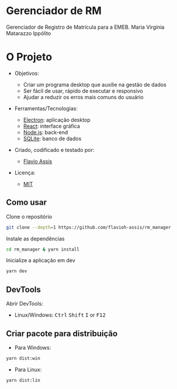 # Gerenciador de RM
Gerenciador de Registro de Matrícula para a EMEB. Maria Virgínia Matarazzo Ippólito

# O Projeto
* Objetivos:
  * Criar um programa desktop que auxilie na gestão de dados
  * Ser fácil de usar, rápido de executar e responsivo
  * Ajudar a reduzir os erros mais comuns do usuário

* Ferramentas/Tecnologias:
  * [Electron](https://www.electronjs.org/): aplicação desktop
  * [React](https://reactjs.org/): interface gráfica
  * [Node.js](https://nodejs.org/en/): back-end
  * [SQLite](https://www.sqlite.org/index.html): banco de dados

* Criado, codificado e testado por:
  * [Flavio Assis](https://github.com/flavioh-assis)
  
* Licença:
  * [MIT](./LICENSE)
  
## Como usar

Clone o repositório
```bash
git clone --depth=1 https://github.com/flavioh-assis/rm_manager
```

Instale as dependências
```bash
cd rm_manager & yarn install
```

Inicialize a aplicação em dev
```bash
yarn dev
```

## DevTools

Abrir DevTools:

* Linux/Windows: <kbd>Ctrl</kbd> <kbd>Shift</kbd> <kbd>I</kbd> or <kbd>F12</kbd>

## Criar pacote para distribuição
  * Para Windows:
```bash
yarn dist:win
```
  * Para Linux:
```bash
yarn dist:lin
```
